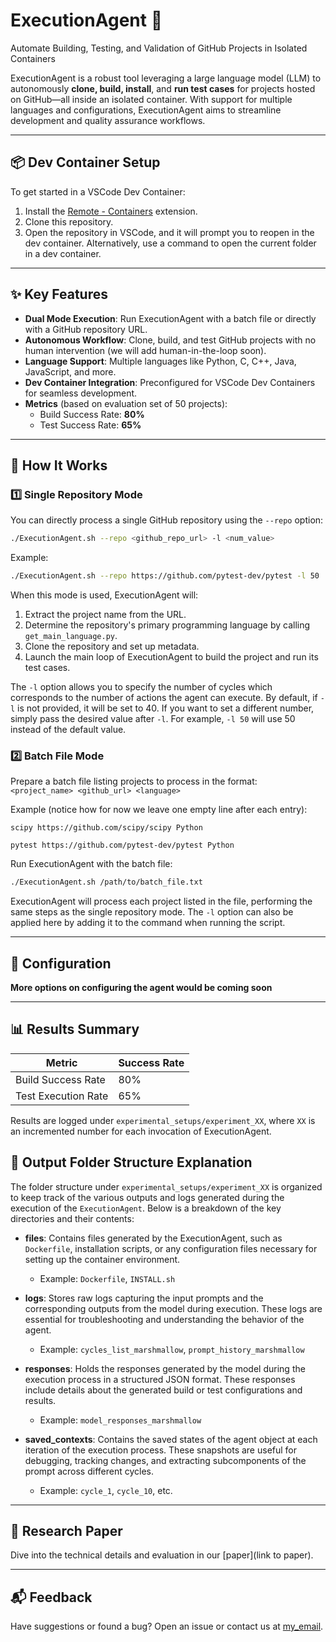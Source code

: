 # ExecutionAgent 🚀  
Automate Building, Testing, and Validation of GitHub Projects in Isolated Containers  

ExecutionAgent is a robust tool leveraging a large language model (LLM) to autonomously **clone, build, install**, and **run test cases** for projects hosted on GitHub—all inside an isolated container. With support for multiple languages and configurations, ExecutionAgent aims to streamline development and quality assurance workflows.  

---

## 📦 Dev Container Setup  
To get started in a VSCode Dev Container:  
1. Install the [Remote - Containers](https://code.visualstudio.com/docs/remote/containers) extension.  
2. Clone this repository.  
3. Open the repository in VSCode, and it will prompt you to reopen in the dev container. Alternatively, use a command to open the current folder in a dev container.  

---

## ✨ Key Features  
- **Dual Mode Execution**: Run ExecutionAgent with a batch file or directly with a GitHub repository URL.  
- **Autonomous Workflow**: Clone, build, and test GitHub projects with no human intervention (we will add human-in-the-loop soon).
- **Language Support**: Multiple languages like Python, C, C++, Java, JavaScript, and more.  
- **Dev Container Integration**: Preconfigured for VSCode Dev Containers for seamless development.  
- **Metrics** (based on evaluation set of 50 projects):  
  - Build Success Rate: **80%**  
  - Test Success Rate: **65%**  

---

## 🚀 How It Works  

### 1️⃣ Single Repository Mode  
You can directly process a single GitHub repository using the `--repo` option:  
```bash
./ExecutionAgent.sh --repo <github_repo_url> -l <num_value>
```  
Example:  
```bash
./ExecutionAgent.sh --repo https://github.com/pytest-dev/pytest -l 50
```  

When this mode is used, ExecutionAgent will:  
1. Extract the project name from the URL.  
2. Determine the repository's primary programming language by calling `get_main_language.py`.  
3. Clone the repository and set up metadata.  
4. Launch the main loop of ExecutionAgent to build the project and run its test cases.  

The `-l` option allows you to specify the number of cycles which corresponds to the number of actions the agent can execute. By default, if `-l` is not provided, it will be set to 40. If you want to set a different number, simply pass the desired value after `-l`. For example, `-l 50` will use 50 instead of the default value.  

### 2️⃣ Batch File Mode  
Prepare a batch file listing projects to process in the format:  
`<project_name> <github_url> <language>`  

Example (notice how for now we leave one empty line after each entry):  
```plaintext
scipy https://github.com/scipy/scipy Python

pytest https://github.com/pytest-dev/pytest Python
```

Run ExecutionAgent with the batch file:  
```bash
./ExecutionAgent.sh /path/to/batch_file.txt
```  
ExecutionAgent will process each project listed in the file, performing the same steps as the single repository mode. The `-l` option can also be applied here by adding it to the command when running the script.

---

## 🔧 Configuration 

**More options on configuring the agent would be coming soon**

---

## 📊 Results Summary  

| **Metric**              | **Success Rate** |  
|--------------------------|------------------|  
| Build Success Rate       | 80%              |  
| Test Execution Rate      | 65%              |  

Results are logged under `experimental_setups/experiment_XX`, where `XX` is an incremented number for each invocation of ExecutionAgent.  

## 📁 Output Folder Structure Explanation  

The folder structure under `experimental_setups/experiment_XX` is organized to keep track of the various outputs and logs generated during the execution of the `ExecutionAgent`. Below is a breakdown of the key directories and their contents:  

- **files**: Contains files generated by the ExecutionAgent, such as `Dockerfile`, installation scripts, or any configuration files necessary for setting up the container environment.  
  - Example: `Dockerfile`, `INSTALL.sh`   

- **logs**: Stores raw logs capturing the input prompts and the corresponding outputs from the model during execution. These logs are essential for troubleshooting and understanding the behavior of the agent.  
  - Example: `cycles_list_marshmallow`, `prompt_history_marshmallow`  

- **responses**: Holds the responses generated by the model during the execution process in a structured JSON format. These responses include details about the generated build or test configurations and results.  
  - Example: `model_responses_marshmallow`  

- **saved_contexts**: Contains the saved states of the agent object at each iteration of the execution process. These snapshots are useful for debugging, tracking changes, and extracting subcomponents of the prompt across different cycles.  
  - Example: `cycle_1`, `cycle_10`, etc.  


---

## 📜 Research Paper  
Dive into the technical details and evaluation in our [paper](link to paper).  

---

## 📬 Feedback  
Have suggestions or found a bug? Open an issue or contact us at [my_email](mailto:fi_bouzenia@esi.dz).